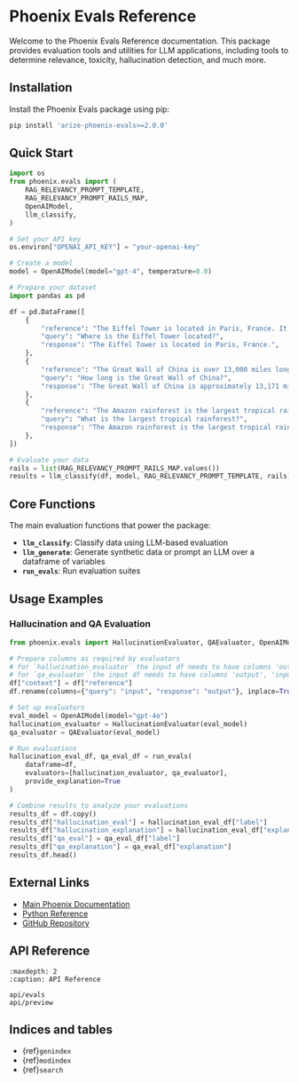 # Phoenix Evals Reference

Welcome to the Phoenix Evals Reference documentation. This package provides evaluation tools and utilities for LLM applications, including tools to determine relevance, toxicity, hallucination detection, and much more.

## Installation

Install the Phoenix Evals package using pip:

```bash
pip install 'arize-phoenix-evals>=2.0.0'
```

## Quick Start

```python
import os
from phoenix.evals import (
    RAG_RELEVANCY_PROMPT_TEMPLATE,
    RAG_RELEVANCY_PROMPT_RAILS_MAP,
    OpenAIModel,
    llm_classify,
)

# Set your API key
os.environ["OPENAI_API_KEY"] = "your-openai-key"

# Create a model
model = OpenAIModel(model="gpt-4", temperature=0.0)

# Prepare your dataset
import pandas as pd

df = pd.DataFrame([
    {
        "reference": "The Eiffel Tower is located in Paris, France. It was constructed in 1889 as the entrance arch to the 1889 World's Fair.",
        "query": "Where is the Eiffel Tower located?",
        "response": "The Eiffel Tower is located in Paris, France.",
    },
    {
        "reference": "The Great Wall of China is over 13,000 miles long. It was built over many centuries by various Chinese dynasties to protect against nomadic invasions.",
        "query": "How long is the Great Wall of China?",
        "response": "The Great Wall of China is approximately 13,171 miles (21,196 kilometers) long.",
    },
    {
        "reference": "The Amazon rainforest is the largest tropical rainforest in the world. It covers much of northwestern Brazil and extends into Colombia, Peru and other South American countries.",
        "query": "What is the largest tropical rainforest?",
        "response": "The Amazon rainforest is the largest tropical rainforest in the world. It is home to the largest number of plant and animal species in the world.",
    },
])

# Evaluate your data
rails = list(RAG_RELEVANCY_PROMPT_RAILS_MAP.values())
results = llm_classify(df, model, RAG_RELEVANCY_PROMPT_TEMPLATE, rails)
```

## Core Functions

The main evaluation functions that power the package:

- **`llm_classify`**: Classify data using LLM-based evaluation
- **`llm_generate`**: Generate synthetic data or prompt an LLM over a dataframe of variables
- **`run_evals`**: Run evaluation suites

## Usage Examples

### Hallucination and QA Evaluation

```python
from phoenix.evals import HallucinationEvaluator, QAEvaluator, OpenAIModel, run_evals

# Prepare columns as required by evaluators
# for `hallucination_evaluator` the input df needs to have columns 'output', 'input', 'context'
# for `qa_evaluator` the input df needs to have columns 'output', 'input', 'reference'
df["context"] = df["reference"]
df.rename(columns={"query": "input", "response": "output"}, inplace=True)

# Set up evaluators
eval_model = OpenAIModel(model="gpt-4o")
hallucination_evaluator = HallucinationEvaluator(eval_model)
qa_evaluator = QAEvaluator(eval_model)

# Run evaluations
hallucination_eval_df, qa_eval_df = run_evals(
    dataframe=df,
    evaluators=[hallucination_evaluator, qa_evaluator],
    provide_explanation=True
)

# Combine results to analyze your evaluations
results_df = df.copy()
results_df["hallucination_eval"] = hallucination_eval_df["label"]
results_df["hallucination_explanation"] = hallucination_eval_df["explanation"]
results_df["qa_eval"] = qa_eval_df["label"]
results_df["qa_explanation"] = qa_eval_df["explanation"]
results_df.head()
```

## External Links

- [Main Phoenix Documentation](https://arize.com/docs/phoenix)
- [Python Reference](https://arize-phoenix.readthedocs.io/)
- [GitHub Repository](https://github.com/Arize-ai/phoenix)

## API Reference

```{toctree}
:maxdepth: 2
:caption: API Reference

api/evals
api/preview
```

## Indices and tables

- {ref}`genindex`
- {ref}`modindex`
- {ref}`search`
